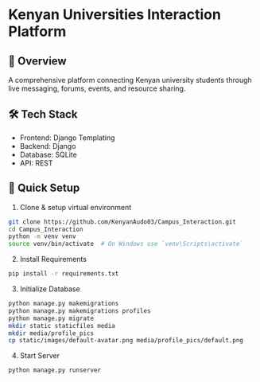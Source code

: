 # Kenyan Universities Interaction Platform

## 🎯 Overview
A comprehensive platform connecting Kenyan university students through live messaging, forums, events, and resource sharing.

## 🛠️ Tech Stack
- Frontend: Django Templating
- Backend: Django
- Database: SQLite
- API: REST

## 🚀 Quick Setup

1. Clone & setup virtual environment

```bash
git clone https://github.com/KenyanAudo03/Campus_Interaction.git
cd Campus_Interaction
python -m venv venv
source venv/bin/activate  # On Windows use `venv\Scripts\activate`
```

2. Install Requirements

```bash
pip install -r requirements.txt
```

3. Initialize Database

```bash
python manage.py makemigrations
python manage.py makemigrations profiles
python manage.py migrate
mkdir static staticfiles media
mkdir media/profile_pics
cp static/images/default-avatar.png media/profile_pics/default.png
```

4. Start Server

```bash
python manage.py runserver
```

